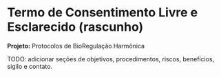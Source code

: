# Termo de Consentimento Livre e Esclarecido (rascunho)

**Projeto:** Protocolos de BioRegulação Harmônica

TODO: adicionar seções de objetivos, procedimentos, riscos, benefícios, sigilo e contato.
